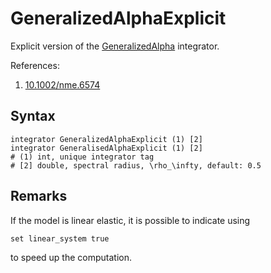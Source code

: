 # GeneralizedAlphaExplicit

Explicit version of the [GeneralizedAlpha](../Implicit/GeneralizedAlpha.md) integrator.

References:

1. [10.1002/nme.6574](https://doi.org/10.1002/nme.6574)

## Syntax

```text
integrator GeneralizedAlphaExplicit (1) [2]
integrator GeneralisedAlphaExplicit (1) [2]
# (1) int, unique integrator tag
# [2] double, spectral radius, \rho_\infty, default: 0.5
```

## Remarks

If the model is linear elastic, it is possible to indicate using

```text
set linear_system true
```

to speed up the computation.
